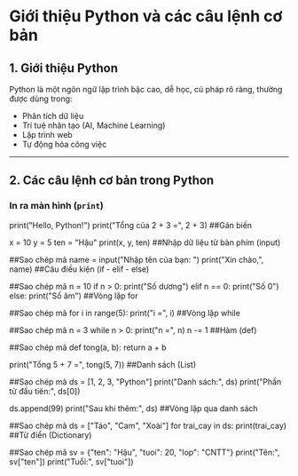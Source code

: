 # Giới thiệu Python và các câu lệnh cơ bản

## 1. Giới thiệu Python
Python là một ngôn ngữ lập trình bậc cao, dễ học, cú pháp rõ ràng, thường được dùng trong:
- Phân tích dữ liệu
- Trí tuệ nhân tạo (AI, Machine Learning)
- Lập trình web
- Tự động hóa công việc

---

## 2. Các câu lệnh cơ bản trong Python

### In ra màn hình (`print`)

print("Hello, Python!")
print("Tổng của 2 + 3 =", 2 + 3)
##Gán biến

x = 10
y = 5
ten = "Hậu"
print(x, y, ten)
##Nhập dữ liệu từ bàn phím (input)

##Sao chép mã
name = input("Nhập tên của bạn: ")
print("Xin chào,", name)
##Câu điều kiện (if - elif - else)

##Sao chép mã
n = 10
if n > 0:
    print("Số dương")
elif n == 0:
    print("Số 0")
else:
    print("Số âm")
##Vòng lặp for

##Sao chép mã
for i in range(5):
    print("i =", i)
##Vòng lặp while

##Sao chép mã
n = 3
while n > 0:
    print("n =", n)
    n -= 1
##Hàm (def)

##Sao chép mã
def tong(a, b):
    return a + b

print("Tổng 5 + 7 =", tong(5, 7))
##Danh sách (List)

##Sao chép mã
ds = [1, 2, 3, "Python"]
print("Danh sách:", ds)
print("Phần tử đầu tiên:", ds[0])

ds.append(99)
print("Sau khi thêm:", ds)
##Vòng lặp qua danh sách

##Sao chép mã
ds = ["Táo", "Cam", "Xoài"]
for trai_cay in ds:
    print(trai_cay)
##Từ điển (Dictionary)

##Sao chép mã
sv = {"ten": "Hậu", "tuoi": 20, "lop": "CNTT"}
print("Tên:", sv["ten"])
print("Tuổi:", sv["tuoi"])
